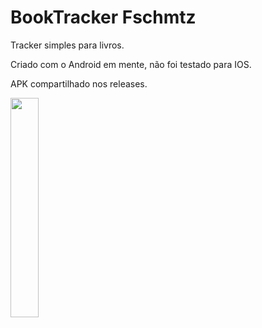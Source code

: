 # BookTracker Fschmtz

Tracker simples para livros.

Criado com o Android em mente, não foi testado para IOS.

APK compartilhado nos releases.

<img src="https://user-images.githubusercontent.com/21291813/151476154-cbec34fd-7fc0-4e96-9292-d377b918dc0e.png" width="30%"></img> 
